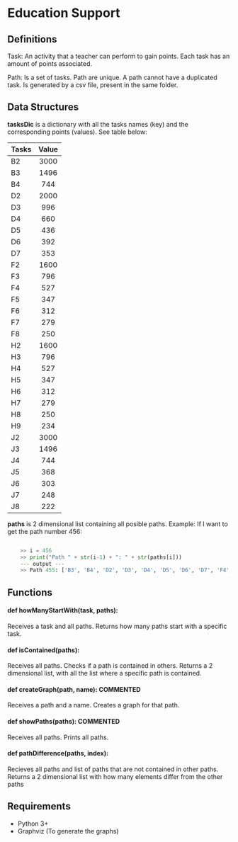 # Education Support

## Definitions

Task: An activity that a teacher can perform to gain points. Each task has an amount of points associated. 

Path: Is a set of tasks. Path are unique. A path cannot have a duplicated task. Is generated by a csv file, present in the same folder. 
 
## Data Structures 

**tasksDic** is a dictionary with all the tasks names (key) and the corresponding points (values). See table below:

| Tasks| Value  |
| -----|:------:|
|  B2  |  3000  |
|  B3  |  1496  |
|  B4  |  744   |
|  D2  |  2000  |
|  D3  |  996   |
|  D4  |  660   |
|  D5  |  436   |
|  D6  |  392   |
|  D7  |  353   |
|  F2  |  1600  |
|  F3  |  796   |
|  F4  |  527   |
|  F5  |  347   |
|  F6  |  312   |
|  F7  |  279   |
|  F8  |  250   |
|  H2  |  1600  |
|  H3  |  796   |
|  H4  |  527   |
|  H5  |  347   |
|  H6  |  312   |
|  H7  |  279   |
|  H8  |  250   |
|  H9  |  234   |
|  J2  |  3000  |
|  J3  |  1496  |
|  J4  |  744   |
|  J5  |  368   |
|  J6  |  303   |
|  J7  |  248   |
|  J8  |  222   |



**paths** is 2 dimensional list containing all posible paths. 
Example: If I want to get the path number 456:

```python

    >> i = 456
    >> print("Path " + str(i-1) + ": " + str(paths[i]))
    --- output ---
    >> Path 455: ['B3', 'B4', 'D2', 'D3', 'D4', 'D5', 'D6', 'D7', 'F4', 'F5', 'F6', 'F7', 'F8', 'H2', 'H4', 'H5', 'H6', 'H7', 'H8', 'H9', 'J4', 'J5', 'J7', 'J8']

```

## Functions

#### def howManyStartWith(task, paths):
Receives a task and all paths. Returns how many paths start with a specific task.

#### def isContained(paths):
Receives all paths. Checks if a path is contained in others. Returns a 2 dimensional list, with all the list where a specific path is contained. 

#### def createGraph(path, name): COMMENTED
Receives a path and a name. Creates a graph for that path. 

#### def showPaths(paths): COMMENTED
Receives all paths. Prints all paths. 

#### def pathDifference(paths, index): 
Recieves all paths and list of paths that are not contained in other paths. Returns a 2 dimensional list with how many elements differ from the other paths

## Requirements

* Python 3+ 
* Graphviz (To generate the graphs)


